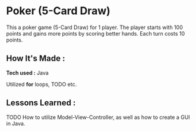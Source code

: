 # Poker (5-Card Draw)
This a poker game (5-Card Draw) for 1 player. The player starts with 100 points and gains more points by scoring better hands. Each turn costs 10 points.

## How It's Made :
**Tech used :** Java

Utilized **for** loops, TODO etc.

## Lessons Learned :
TODO How to utilize Model-View-Controller, as well as how to create a GUI in Java.